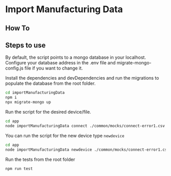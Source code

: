 # Import Manufacturing Data
## How To

## Steps to use

By default, the script points to a mongo database in your localhost. Configure your database address in the .env file and migrate-mongo-config.js file if you want to change it.

Install the dependencies and devDependencies and run the migrations to populate the database from the root folder.

```sh
cd importManufacturingData
npm i
npx migrate-mongo up
```

Run the script for the desired device/file.
```sh
cd app
node importManufacturingData connect ./common/mocks/connect-error1.csv
```

You can run the script for the new device type `newdevice`
```sh
cd app
node importManufacturingData newdevice ./common/mocks/connect-error1.csv
```

Run the tests from the root folder
```sh
npm run test
```